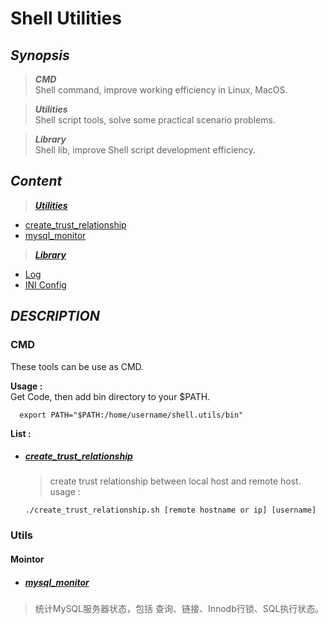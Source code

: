
# Shell Utilities

## *Synopsis*

> ***CMD***  
Shell command, improve working efficiency in Linux, MacOS.  

> ***Utilities***  
Shell script tools, solve some practical scenario problems.

> ***Library***  
Shell lib, improve Shell script development efficiency.

## *Content*
>***[Utilities](#utilities)***
- [create_trust_relationship](#create_trust_relationship)  
- [mysql_monitor](#mysql_monitor)

>***[Library](#library)***  
- [Log](#Log)
- [INI Config](#ini-config)

## *DESCRIPTION*

### CMD
These tools can be use as CMD.  

**Usage :**  
Get Code, then add bin directory to your $PATH. 
```shell
  export PATH="$PATH:/home/username/shell.utils/bin"
```

**List :**
- ##### [create_trust_relationship](cmd/create_trust_relationship.sh) 
  > create trust relationship between local host and remote host.
  > usage :
  ```shell
  ./create_trust_relationship.sh [remote hostname or ip] [username]
  ```
### Utils
#### Mointor
- ##### [mysql_monitor](tools/sys_monitor/mysql_monitor/README.md) 
> 统计MySQL服务器状态，包括 查询、链接、Innodb行锁、SQL执行状态。


